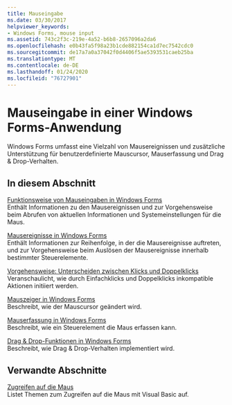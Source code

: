 ```yaml
---
title: Mauseingabe
ms.date: 03/30/2017
helpviewer_keywords:
- Windows Forms, mouse input
ms.assetid: 743c2f3c-219e-4a52-b6b8-2657096a2da6
ms.openlocfilehash: e0b43fa5f98a23b1cde882154ca1d7ec7542cdc0
ms.sourcegitcommit: de17a7a0a37042f0d4406f5ae5393531caeb25ba
ms.translationtype: MT
ms.contentlocale: de-DE
ms.lasthandoff: 01/24/2020
ms.locfileid: "76727901"
---
```

# <a name="mouse-input-in-a-windows-forms-application"></a>Mauseingabe in einer Windows Forms-Anwendung
Windows Forms umfasst eine Vielzahl von Mausereignissen und zusätzliche Unterstützung für benutzerdefinierte Mauscursor, Mauserfassung und Drag & Drop-Verhalten.  
  
## <a name="in-this-section"></a>In diesem Abschnitt  
 [Funktionsweise von Mauseingaben in Windows Forms](how-mouse-input-works-in-windows-forms.md)  
 Enthält Informationen zu den Mausereignissen und zur Vorgehensweise beim Abrufen von aktuellen Informationen und Systemeinstellungen für die Maus.  
  
 [Mausereignisse in Windows Forms](mouse-events-in-windows-forms.md)  
 Enthält Informationen zur Reihenfolge, in der die Mausereignisse auftreten, und zur Vorgehensweise beim Auslösen der Mausereignisse innerhalb bestimmter Steuerelemente.  
  
 [Vorgehensweise: Unterscheiden zwischen Klicks und Doppelklicks](how-to-distinguish-between-clicks-and-double-clicks.md)  
 Veranschaulicht, wie durch Einfachklicks und Doppelklicks inkompatible Aktionen initiiert werden.  
  
 [Mauszeiger in Windows Forms](mouse-pointers-in-windows-forms.md)  
 Beschreibt, wie der Mauscursor geändert wird.  
  
 [Mauserfassung in Windows Forms](mouse-capture-in-windows-forms.md)  
 Beschreibt, wie ein Steuerelement die Maus erfassen kann.  
  
 [Drag & Drop-Funktionen in Windows Forms](drag-and-drop-functionality-in-windows-forms.md)  
 Beschreibt, wie Drag & Drop-Verhalten implementiert wird.  
  
## <a name="related-sections"></a>Verwandte Abschnitte  
 [Zugreifen auf die Maus](../../visual-basic/developing-apps/programming/computer-resources/accessing-the-mouse.md)  
 Listet Themen zum Zugreifen auf die Maus mit Visual Basic auf.
